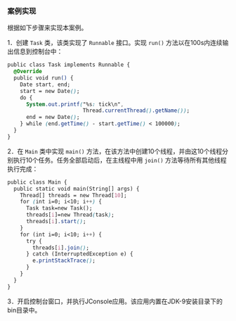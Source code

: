 ### 案例实现

根据如下步骤来实现本案例。

1．创建 `Task` 类，该类实现了 `Runnable` 接口。实现 `run()` 方法以在100s内连续输出信息到控制台中：

```css
public class Task implements Runnable {
  @Override
  public void run() {
    Date start, end;
    start = new Date();
    do {
      System.out.printf("%s: tick\n",
                        Thread.currentThread().getName());
      end = new Date();
    } while (end.getTime() - start.getTime() < 100000);
  }
}
```

2．在 `Main` 类中实现 `main()` 方法，在该方法中创建10个线程，并由这10个线程分别执行10个任务。任务全部启动后，在主线程中用 `join()` 方法等待所有其他线程执行完成：

```css
public class Main {
  public static void main(String[] args) {
    Thread[] threads = new Thread[10];
    for (int i=0; i<10; i++) {
      Task task=new Task();
      threads[i]=new Thread(task);
      threads[i].start();
    }
    for (int i=0; i<10; i++) {
      try {
        threads[i].join();
      } catch (InterruptedException e) {
        e.printStackTrace();
      }
    }
  }
}
```

3．开启控制台窗口，并执行JConsole应用。该应用内置在JDK-9安装目录下的bin目录中。

